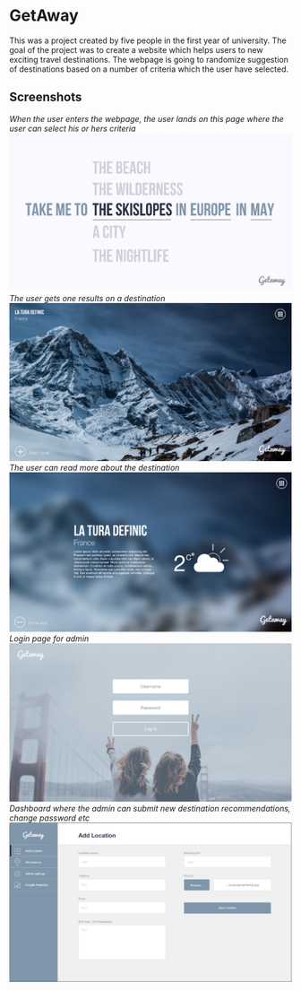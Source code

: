 # GetAway

This was a project created by five people in the first year of university. The goal of the project was to create a website which helps users to new exciting travel destinations. The webpage is going to randomize suggestion of destinations based on a number of criteria which the user have selected.  

## Screenshots

*When the user enters the webpage, the user lands on this page where the user can select his or hers criteria*
![Screenshots](screenshots/ga_landningpage.png)
*The user gets one results on a destination*
![Screenshots](screenshots/GA_result.png)
*The user can read more about the destination*
![Screenshots](screenshots/ga_result_info.png)
*Login page for admin*
![Screenshots](screenshots/ga_admin_login.png)
*Dashboard where the admin can submit new destination recommendations, change password etc*
![Screenshots](screenshots/ga_add.png)
